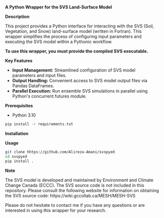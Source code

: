 **A Python Wrapper for the SVS Land-Surface Model**

**Description**

This project provides a Python interface for interacting with the SVS (Soil, Vegetation, and Snow) land-surface model (written in Fortran). This wrapper simplifies the process of configuring input parameters and executing the SVS model within a Pythonic workflow.

<b> To use this wrapper, you must provide the compiled SVS executable. </b>

**Key Features**

* **Input Management:** Streamlined configuration of SVS model parameters and input files.
* **Output Handling:** Convenient access to SVS model output files via Pandas DataFrames.
* **Parallel Execution:** Run ensemble SVS simulations in parallel using Python's concurrent.futures module.

**Prerequisites**

* Python 3.10

```bash
pip install -r requirements.txt
```

**Installation**



**Usage**

```bash
git clone hhtps://github.com/Alireza-Amani/svspyed
cd svspyed
pip install .
```

**Note**
<p>
The SVS model is developed and maintained by Environment and Climate Change Canada (ECCC).
The SVS source code is not included in this repository.
Please consult the following website for information on obtaining the SVS source code: https://wiki.gccollab.ca/MESH/MESH-SVS

Please do not hesitate to contact me if you have any questions or are interested in using this wrapper for your research.
</p>
